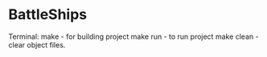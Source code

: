 # BattleShips

Terminal:
make - for building project
make run - to run project
make clean - clear object files.
